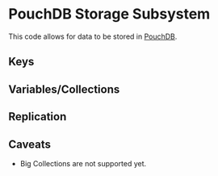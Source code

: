 # PouchDB Storage Subsystem

This code allows for data to be stored in [PouchDB](https://pouchdb.com).

## Keys

## Variables/Collections

## Replication

## Caveats

- Big Collections are not supported yet.
